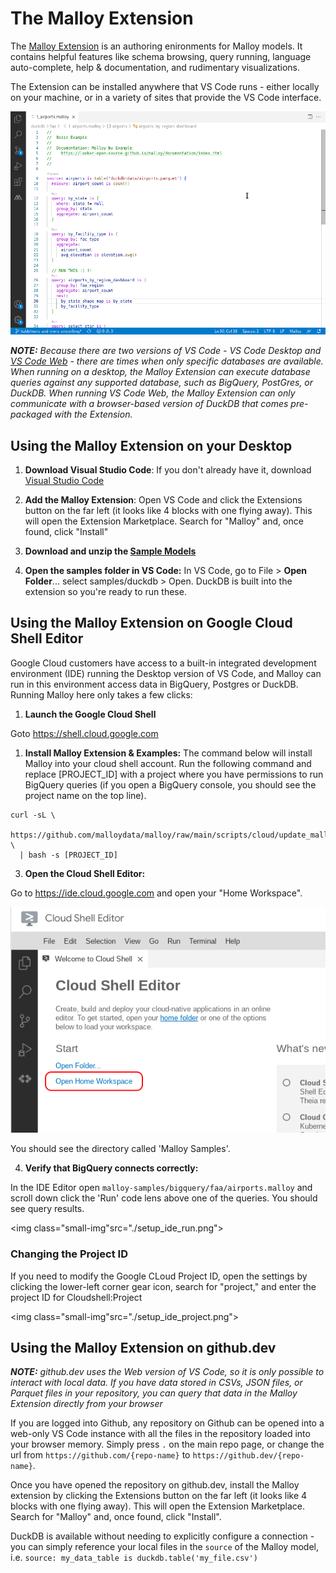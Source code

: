 # The Malloy Extension

The [Malloy Extension](https://marketplace.visualstudio.com/items?itemName=malloydata.malloy-vscode) is an authoring enironments for Malloy models. It contains helpful features like schema browsing, query running, language auto-complete, help & documentation, and rudimentary visualizations.

The Extension can be installed anywhere that VS Code runs - either locally on your machine, or in a variety of sites that provide the VS Code interface.

<img class="small-img" src="./running_extension.gif">

_**NOTE:**  Because there are two versions of VS Code - VS Code Desktop and [VS Code Web](https://code.visualstudio.com/docs/editor/vscode-web) - there are times when only specific databases are available. When running on a desktop, the Malloy Extension can execute database queries against any supported database, such as BigQuery, PostGres, or DuckDB. When running VS Code Web, the Malloy Extension can only communicate with a browser-based version of DuckDB that comes pre-packaged with the Extension._

## Using the Malloy Extension on your Desktop

1. **Download Visual Studio Code**: If you don't already have it, download [Visual Studio Code](https://code.visualstudio.com/)

2. **Add the Malloy Extension**: Open VS Code and click the Extensions button on the far left (it looks like 4 blocks with one flying away). This will open the Extension Marketplace. Search for "Malloy" and, once found, click "Install"

3. **Download and unzip the [Sample Models](https://malloydata.github.io/malloy/aux/generated/samples.zip)**

4. **Open the samples folder in VS Code:** In VS Code, go to File > **Open Folder**... select samples/duckdb > Open. DuckDB is built into the extension so you're ready to run these.

## Using the Malloy Extension on Google Cloud Shell Editor
Google Cloud customers have access to a built-in integrated development environment (IDE) running the Desktop version of VS Code, and Malloy can run in this environment access data in BigQuery, Postgres or DuckDB. Running Malloy here only takes a few clicks:

1. **Launch the Google Cloud Shell**

Goto https://shell.cloud.google.com

1. **Install Malloy Extension & Examples:**
The command below will install Malloy into your cloud shell account. Run the following command and replace [PROJECT_ID] with a project where you have permissions to run BigQuery queries (if you open a BigQuery console, you should see the project name on the top line).

```
curl -sL \
  https://github.com/malloydata/malloy/raw/main/scripts/cloud/update_malloy.sh \
  | bash -s [PROJECT_ID]
```

3. **Open the Cloud Shell Editor:**

Go to https://ide.cloud.google.com and open your "Home Workspace".

<img class="small-img" src="./setup_ide_home.png">

You should see the directory called 'Malloy Samples'.

4. **Verify that BigQuery connects correctly:**

In the IDE Editor open `malloy-samples/bigquery/faa/airports.malloy` and scroll down click the 'Run' code lens above one of the queries.  You should see query results.

<img class="small-img"src="./setup_ide_run.png">

### Changing the Project ID
If you need to modify the Google CLoud Project ID, open the settings by clicking the lower-left corner gear icon, search for "project," and enter the project ID for Cloudshell:Project

<img class="small-img"src="./setup_ide_project.png">

## Using the Malloy Extension on github.dev

_**NOTE:** github.dev uses the Web version of VS Code, so it is only possible to interact with local data. If you have data stored in CSVs, JSON files, or Parquet files in your repository, you can query that data in the Malloy Extension directly from your browser_

If you are logged into Github, any repository on Github can be opened into a web-only VS Code instance with all the files in the repository loaded into your browser memory. Simply press `.` on the main repo page, or change the url from `https://github.com/{repo-name}` to `https://github.dev/{repo-name}`.

Once you have opened the repository on github.dev, install the Malloy extension by clicking the Extensions button on the far left (it looks like 4 blocks with one flying away). This will open the Extension Marketplace. Search for "Malloy" and, once found, click "Install".

DuckDB is available without needing to explicitly configure a connection - you can simply reference your local files in the `source` of the Malloy model, i.e. `source: my_data_table is duckdb.table('my_file.csv')`